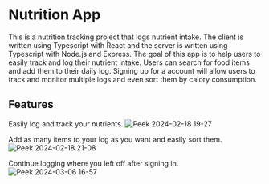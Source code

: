 # Nutrition App

This is a nutrition tracking project that logs nutrient intake. The client is written using Typescript with React and the server is written using Typescript with Node.js and Express. The goal of this app is to help users to easily track and log their nutrient intake. Users can search for food items and add them to their daily log. Signing up for a account will allow users to track and monitor multiple logs and even sort them by calory consumption.

## Features

Easily log and track your nutrients.
![Peek 2024-02-18 19-27](https://github.com/lam-garr/Nutrition-App/assets/113269218/b8ca8fdf-3095-468d-9ce2-42494872fe18)

Add as many items to your log as you want and easily sort them.
![Peek 2024-02-18 21-08](https://github.com/lam-garr/Nutrition-App/assets/113269218/e4665541-2943-4c48-9c88-c9815788c9d6)

Continue logging where you left off after signing in.
![Peek 2024-03-06 16-57 ](https://github.com/lam-garr/Nutrition-App/assets/113269218/79f8509b-60f9-4608-a608-8f264f07a5d4)
